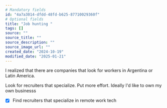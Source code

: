 ```yaml
---
# Mandatory fields
id: "4a7a3014-dfdd-48fd-b625-87710029360f"
# Optional fields
title: "Job hunting "
tags: []
source: ""
source_title: ""
source_description: ""
source_image_url: ""
created_date: "2024-10-19"
modified_date: "2025-01-21"
---
```

I realized that there are companies that look for workers in Argentina or Latin America. 

Look for recruiters that specialize. Put more effort. Ideally I'd like to own my own businesss 

- [x] Find recruiters that specialize in remote work tech
